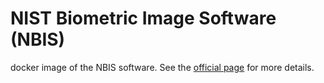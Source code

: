 NIST Biometric Image Software (NBIS)
====================================

docker image of the NBIS software.
See the [official page](https://www.nist.gov/services-resources/software/nist-biometric-image-software-nbis) for more details.
